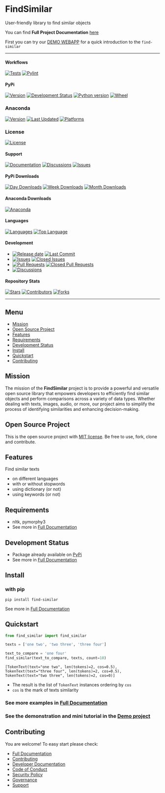 # FindSimilar

User-friendly library to find similar objects

You can find **Full Project Documentation** [here][documentation_path]

First you can try our [DEMO WEBAPP](http://demo.findsimilar.org/) for a quick introduction to the `find-similar` 

<hr>

#### Workflows
[![Tests](https://github.com/findsimilar/find-similar/actions/workflows/run-tests.yml/badge.svg?branch=main)](https://github.com/findsimilar/find-similar/actions/workflows/run-tests.yml)
[![Pylint](https://github.com/findsimilar/find-similar/actions/workflows/lint.yml/badge.svg?branch=main)](https://github.com/findsimilar/find-similar/actions/workflows/lint.yml)

#### PyPi
[![Version](https://img.shields.io/pypi/v/find-similar.svg)](https://pypi.python.org/pypi/find-similar/)
[![Development Status](https://img.shields.io/pypi/status/find-similar.svg)](https://pypi.python.org/pypi/find-similar)
[![Python version](https://img.shields.io/pypi/pyversions/find-similar.svg)](https://pypi.python.org/pypi/find-similar/)
[![Wheel](https://img.shields.io/pypi/wheel/find-similar.svg)](https://pypi.python.org/pypi/find-similar/)

### Anaconda
[![Version](https://anaconda.org/quillcraftsman/find-similar/badges/version.svg)](https://anaconda.org/quillcraftsman/find-similar/)
[![Last Updated](https://anaconda.org/quillcraftsman/find-similar/badges/latest_release_date.svg)](https://anaconda.org/quillcraftsman/find-similar/)
[![Platforms](https://anaconda.org/quillcraftsman/find-similar/badges/platforms.svg)](https://anaconda.org/quillcraftsman/find-similar/)

### License
[![License](https://img.shields.io/pypi/l/find-similar)](https://github.com/findsimilar/find-similar/blob/main/LICENSE)

#### Support
[![Documentation](https://img.shields.io/badge/docs-0094FF.svg)][documentation_path]
[![Discussions](https://img.shields.io/badge/discussions-ff0068.svg)](https://github.com/findsimilar/find-similar/discussions/)
[![Issues](https://img.shields.io/badge/issues-11AE13.svg)](https://github.com/findsimilar/find-similar/issues/)

#### PyPi Downloads
[![Day Downloads](https://img.shields.io/pypi/dd/find-similar)](https://pepy.tech/project/find-similar)
[![Week Downloads](https://img.shields.io/pypi/dw/find-similar)](https://pepy.tech/project/find-similar)
[![Month Downloads](https://img.shields.io/pypi/dm/find-similar)](https://pepy.tech/project/find-similar)
#### Anaconda Downloads
[![Anaconda](https://anaconda.org/quillcraftsman/find-similar/badges/downloads.svg)](https://anaconda.org/quillcraftsman/find-similar/)

#### Languages
[![Languages](https://img.shields.io/github/languages/count/findsimilar/find-similar)](https://github.com/findsimilar/find-similar)
[![Top Language](https://img.shields.io/github/languages/top/findsimilar/find-similar)](https://github.com/findsimilar/find-similar)

#### Development
- [![Release date](https://img.shields.io/github/release-date/findsimilar/find-similar
)](https://github.com/findsimilar/find-similar/releases)
[![Last Commit](https://img.shields.io/github/last-commit/findsimilar/find-similar/main
)](https://github.com/findsimilar/find-similar)
- [![Issues](https://img.shields.io/github/issues/findsimilar/find-similar
)](https://github.com/findsimilar/find-similar/issues/)
[![Closed Issues](https://img.shields.io/github/issues-closed/findsimilar/find-similar
)](https://github.com/findsimilar/find-similar/issues/)
- [![Pull Requests](https://img.shields.io/github/issues-pr/findsimilar/find-similar
)](https://github.com/findsimilar/find-similar/pulls)
[![Closed Pull Requests](https://img.shields.io/github/issues-pr-closed-raw/findsimilar/find-similar
)](https://github.com/findsimilar/find-similar/pulls)
- [![Discussions](https://img.shields.io/github/discussions/findsimilar/find-similar
)](https://github.com/findsimilar/find-similar/discussions/)

#### Repository Stats

[![Stars](https://img.shields.io/github/stars/findsimilar/find-similar
)](https://github.com/findsimilar/find-similar)
[![Contributors](https://img.shields.io/github/contributors/findsimilar/find-similar
)](https://github.com/findsimilar/find-similargraphs/contributors)
[![Forks](https://img.shields.io/github/forks/findsimilar/find-similar
)](https://github.com/findsimilar/find-similar)

<hr>

## Menu

- [Mission](#mission)
- [Open Source Project](#open-source-project)
- [Features](#features)
- [Requirements](#requirements)
- [Development Status](#development-status)
- [Install](#install)
- [Quickstart](#quickstart)
- [Contributing](#contributing)

## Mission

The mission of the **FindSimilar** project is to provide a powerful and versatile open source library that empowers 
developers to efficiently find similar objects and perform comparisons across a variety of data types.
Whether dealing with texts, images, audio, or more, 
our project aims to simplify the process of identifying similarities and enhancing decision-making.

## Open Source Project

This is the open source project with [MIT license](LICENSE). 
Be free to use, fork, clone and contribute.

## Features

Find similar texts
- on different languages
- with or without stopwords
- using dictionary (or not)
- using keywords (or not)

## Requirements

- nltk, pymorphy3
- See more in [Full Documentation](https://docs.findsimilar.org/about.html#requirements)

## Development Status

- Package already available on [PyPi](https://pypi.org/project/find-similar/)
- See more in [Full Documentation](https://docs.findsimilar.org/about.html#development-status)

## Install

### with pip

```commandline
pip install find-similar
```

See more in [Full Documentation](https://docs.findsimilar.org/install.html)

## Quickstart

```python
from find_similar import find_similar

texts = ['one two', 'two three', 'three four']

text_to_compare = 'one four'
find_similar(text_to_compare, texts, count=10)
```

```commandline
[TokenText(text="one two", len(tokens)=2, cos=0.5), TokenText(text="three four", len(tokens)=2, cos=0.5), TokenText(text="two three", len(tokens)=2, cos=0)]
```

- The result is the list of `TokenText` instances ordering by `cos`
- `cos` is the mark of texts similarity

### See more examples in [Full Documentation][documentation_path]
### See the demonstration and mini tutorial in the [Demo project](http://demo.findsimilar.org/)

## Contributing

You are welcome! To easy start please check:
- [Full Documentation][documentation_path]
- [Contributing](CONTRIBUTING.md)
- [Developer Documentation](https://docs.findsimilar.org/dev_documentation.html)
- [Code of Conduct](CODE_OF_CONDUCT.md)
- [Security Policy](SECURITY.md)
- [Governance](GOVERNANCE.md)
- [Support](SUPPORT.md)

[documentation_path]: https://docs.findsimilar.org